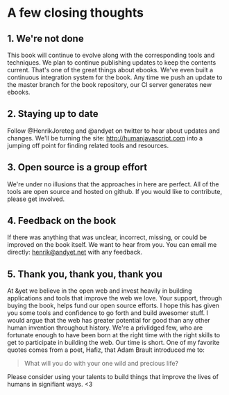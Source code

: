 # A few closing thoughts

## 1. We're not done

This book will continue to evolve along with the corresponding tools and techniques. We plan to continue publishing updates to keep the contents current. That's one of the great things about ebooks. We've even built a continuous integration system for the book. Any time we push an update to the master branch for the book repository, our CI server generates new ebooks.

## 2. Staying up to date

Follow @HenrikJoreteg and @andyet on twitter to hear about updates and changes. We'll be turning the site: http://humanjavascript.com into a jumping off point for finding related tools and resources.

## 3. Open source is a group effort

We're under no illusions that the approaches in here are perfect. All of the tools are open source and hosted on github. If you would like to contribute, please get involved.

## 4. Feedback on the book

If there was anything that was unclear, incorrect, missing, or could be improved on the book itself. We want to hear from you. You can email me directly: henrik@andyet.net with any feedback.

## 5. Thank you, thank you, thank you

At &yet we believe in the open web and invest heavily in building applications and tools that improve the web we love. Your support, through buying the book, helps fund our open source efforts. I hope this has given you some tools and confidence to go forth and build awesomer stuff. I would argue that the web has greater potential for good than any other human invention throughout history. We're a privlidged few, who are fortunate enough to have been born at the right time with the right skills to get to participate in building the web. Our time is short. One of my favorite quotes comes from a poet, Hafiz, that Adam Brault introduced me to:

> What will you do with your one wild and precious life?

Please consider using your talents to build things that improve the lives of humans in signifiant ways. <3
